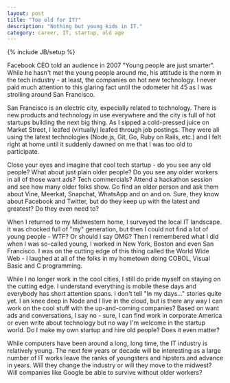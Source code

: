 ```yaml
---
layout: post
title: "Too old for IT?"
description: "Nothing but young kids in IT."
category: career, IT, startup, old age
---
```

{% include JB/setup %}

Facebook CEO told an audience in 2007 "Young people are just smarter". While he hasn't met the young people around me, his attitude is the norm in the tech industry - at least, the companies on hot new technology. I never paid much attention to this glaring fact until the odometer hit 45 as I was strolling around San Francisco.

San Francisco is an electric city, expecially related to technology. There is new products and technology in use everywhere and the city is full of hot startups building the next big thing. As I sipped a cold-pressed juice on Market Street, I leafed (virtually) leafed through job postings. They were all using the latest technologies (Node.js, Git, Go, Ruby on Rails, etc.) and I felt right at home until it suddenly dawned on me that I was too old to participate.

Close your eyes and imagine that cool tech startup - do you see any old people? What about just plain older people? Do you see any older workers in all of those want ads? Tech commercials? Attend a hackathon session and see how many older folks show. Go find an older person and ask them about Vine, Meerkat, Snapchat, WhatsApp and on and on. Sure, they know about Facebook and Twitter, but do they keep up with the latest and greatest? Do they even need to?

When I returned to my Midwestern home, I surveyed the local IT landscape. It was chocked full of "my" generation, but then I could not find a lot of young people - WTF? Or should I say OMG? Then I remembered what I did when I was so-called young, I worked in New York, Boston and even San Francisco. I was on the cutting edge of this thing called the World Wide Web - I laughed at all of the folks in my hometown doing COBOL, Visual Basic and C programming.

While I no longer work in the cool cities, I still do pride myself on staying on the cutting edge. I understand everything is mobile these days and everybody has short attention spans. I don't tell "In my days..." stories quite yet. I an knee deep in Node and I live in the cloud, but is there any way I can work on the cool stuff with the up-and-coming companies? Based on want ads and conversations, I say no - sure, I can find work in corporate America or even write about technology but no way I'm welcome in the startup world. Do I make my own startup and hire old people? Does it even matter?

While computers have been around a long, long time, the IT industry is relatively young. The next few years or decade will be interesting as a large number of IT works leave the ranks of youngsters and hipsters and advance in years. Will they change the industry or will they move to the midwest? Will companies like Google be able to survive without older workers?
